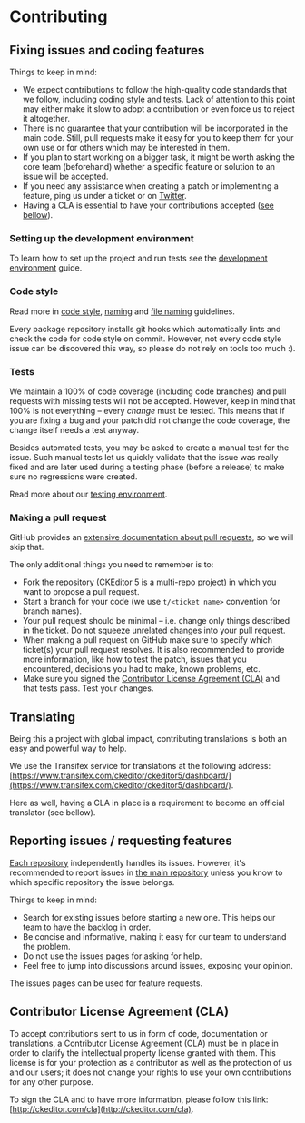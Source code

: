 Contributing
========================================

## Fixing issues and coding features

Things to keep in mind:

* We expect contributions to follow the high-quality code standards that we follow, including [coding style](#code-style) and [tests](#tests). Lack of attention to this point may either make it slow to adopt a contribution or even force us to reject it altogether.
* There is no guarantee that your contribution will be incorporated in the main code. Still, pull requests make it easy for you to keep them for your own use or for others which may be interested in them.
* If you plan to start working on a bigger task, it might be worth asking the core team (beforehand) whether a specific feature or solution to an issue will be accepted.
* If you need any assistance when creating a patch or implementing a feature, ping us under a ticket or on [Twitter](https://twitter.com/ckeditor).
* Having a CLA is essential to have your contributions accepted ([see bellow](#contributor-license-agreement-cla)).

### Setting up the development environment

To learn how to set up the project and run tests see the [development environment](https://github.com/ckeditor/ckeditor5/wiki/Development-environment) guide.

### Code style

Read more in [code style](https://github.com/ckeditor/ckeditor5-design/wiki/Code-Style), [naming](https://github.com/ckeditor/ckeditor5-design/wiki/Code-Style-Naming-Guidelines) and [file naming](https://github.com/ckeditor/ckeditor5-design/wiki/File-Names) guidelines.

Every package repository installs git hooks which automatically lints and check the code for code style on commit. However, not every code style issue can be discovered this way, so please do not rely on tools too much :).

### Tests

We maintain a 100% of code coverage (including code branches) and pull requests with missing tests will not be accepted. However, keep in mind that 100% is not everything – every *change* must be tested. This means that if you are fixing a bug and your patch did not change the code coverage, the change itself needs a test anyway.

Besides automated tests, you may be asked to create a manual test for the issue. Such manual tests let us quickly validate that the issue was really fixed and are later used during a testing phase (before a release) to make sure no regressions were created.

Read more about our [testing environment](https://github.com/ckeditor/ckeditor5/wiki/Testing-environment).

### Making a pull request

GitHub provides an [extensive documentation about pull requests](https://help.github.com/categories/collaborating-with-issues-and-pull-requests/), so we will skip that.

The only additional things you need to remember is to:

* Fork the repository (CKEditor 5 is a multi-repo project) in which you want to propose a pull request.
* Start a branch for your code (we use `t/<ticket name>` convention for branch names).
* Your pull request should be minimal – i.e. change only things described in the ticket. Do not squeeze unrelated changes into your pull request.
* When making a pull request on GitHub make sure to specify which ticket(s) your pull request resolves. It is also recommended to provide more information, like how to test the patch, issues that you encountered, decisions you had to make, known problems, etc.
* Make sure you signed the [Contributor License Agreement (CLA)](#contributor-license-agreement-cla) and that tests pass. Test your changes.

## Translating

Being this a project with global impact, contributing translations is both an easy and powerful way to help.

We use the Transifex service for translations at the following address: [https://www.transifex.com/ckeditor/ckeditor5/dashboard/](https://www.transifex.com/ckeditor/ckeditor5/dashboard/).

Here as well, having a CLA in place is a requirement to become an official translator (see bellow).

## Reporting issues / requesting features

[Each repository](https://github.com/ckeditor/ckeditor5#packages) independently handles its issues. However, it's recommended to report issues in [the main repository](https://github.com/ckeditor/ckeditor5/issues) unless you know to which specific repository the issue belongs.

Things to keep in mind:

* Search for existing issues before starting a new one. This helps our team to have the backlog in order.
* Be concise and informative, making it easy for our team to understand the problem.
* Do not use the issues pages for asking for help.
* Feel free to jump into discussions around issues, exposing your opinion.

The issues pages can be used for feature requests.

## Contributor License Agreement (CLA)

To accept contributions sent to us in form of code, documentation or translations, a Contributor License Agreement (CLA) must be in place in order to clarify the intellectual property license granted with them. This license is for your protection as a contributor as well as the protection of us and our users; it does not change your rights to use your own contributions for any other purpose.

To sign the CLA and to have more information, please follow this link: [http://ckeditor.com/cla](http://ckeditor.com/cla).
